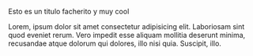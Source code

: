 Esto es un titulo facherito y muy cool


Lorem, ipsum dolor sit amet consectetur adipisicing elit. Laboriosam sint quod eveniet rerum. Vero impedit esse aliquam mollitia deserunt minima, recusandae atque dolorum qui dolores, illo nisi quia. Suscipit, illo.